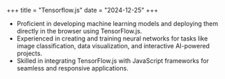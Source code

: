 +++
title = "Tensorflow.js"
date = "2024-12-25"
+++

- Proficient in developing machine learning models and deploying them directly in the browser using TensorFlow.js.
- Experienced in creating and training neural networks for tasks like image classification, data visualization, and interactive AI-powered projects.
- Skilled in integrating TensorFlow.js with JavaScript frameworks for seamless and responsive applications.